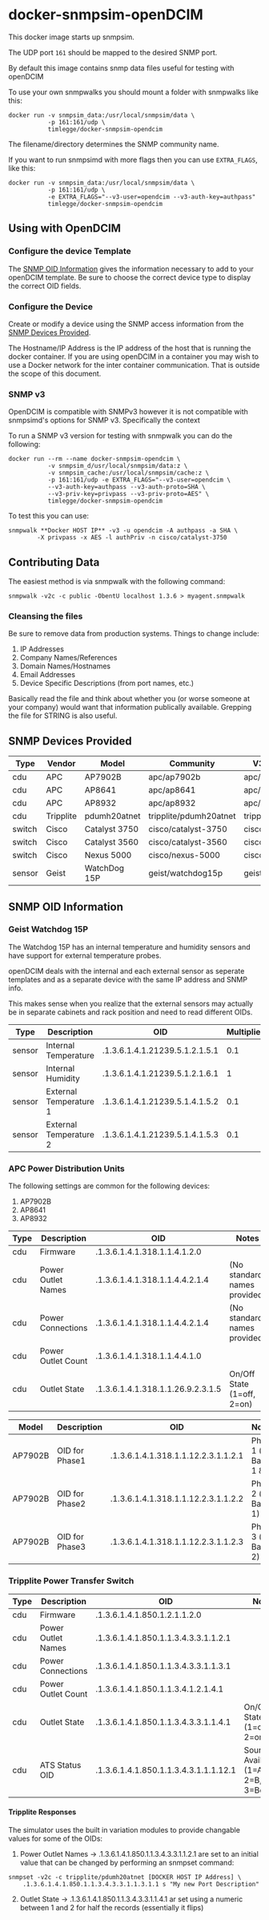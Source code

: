 # docker-snmpsim-openDCIM

This docker image starts up snmpsim.

The UDP port `161` should be mapped to the desired SNMP port.

By default this image contains snmp data files useful for testing with openDCIM

To use your own snmpwalks you should mount a folder with snmpwalks like this:

    docker run -v snmpsim_data:/usr/local/snmpsim/data \
               -p 161:161/udp \
               timlegge/docker-snmpsim-opendcim

The filename/directory determines the SNMP community name.

If you want to run snmpsimd with more flags then you can use `EXTRA_FLAGS`, like this:

    docker run -v snmpsim_data:/usr/local/snmpsim/data \
               -p 161:161/udp \
               -e EXTRA_FLAGS="--v3-user=opendcim --v3-auth-key=authpass"
               timlegge/docker-snmpsim-opendcim

## Using with OpenDCIM

### Configure the device Template

The [SNMP OID Information](#SNMP-OID-Information) gives the information necessary to add to your openDCIM template.  Be sure to choose the correct device type to display the correct OID fields.

### Configure the Device
Create or modify a device using the SNMP access information from the [SNMP Devices Provided](#SNMP-Devices-Provided).  

The Hostname/IP Address is the IP address of the host that is running the docker container.  If you are using openDCIM in a container you may wish to use a Docker network for the inter container communication. That is outside the scope of this document.

### SNMP v3
OpenDCIM is compatible with SNMPv3 however it is not compatible with snmpsimd's options for SNMP v3.  Specifically the context	

To run a SNMP v3 version for testing with snmpwalk you can do the following:
 
    docker run --rm --name docker-snmpsim-opendcim \
               -v snmpsim_d/usr/local/snmpsim/data:z \
               -v snmpsim_cache:/usr/local/snmpsim/cache:z \
               -p 161:161/udp -e EXTRA_FLAGS="--v3-user=opendcim \
               --v3-auth-key=authpass --v3-auth-proto=SHA \
               --v3-priv-key=privpass --v3-priv-proto=AES" \
               timlegge/docker-snmpsim-opendcim

To test this you can use:

    snmpwalk **Docker HOST IP** -v3 -u opendcim -A authpass -a SHA \
            -X privpass -x AES -l authPriv -n cisco/catalyst-3750

## Contributing Data
The easiest method is via snmpwalk with the following command:

    snmpwalk -v2c -c public -ObentU localhost 1.3.6 > myagent.snmpwalk

### Cleansing the files
Be sure to remove data from production systems.  Things to change include:
   1. IP Addresses
   2. Company Names/References
   3. Domain Names/Hostnames
   4. Email Addresses
   5. Device Specific Descriptions (from port names, etc.)

Basically read the file and think about whether you (or worse someone at your company) would want that information publically available.  Grepping the file for STRING is also useful.

## SNMP Devices Provided

Type | Vendor | Model | Community | V3 Context Name
-----|--------|-------|-----------|----------------
cdu | APC | AP7902B | apc/ap7902b | apc/ap7902b
cdu | APC | AP8641 | apc/ap8641 | apc/ap8641
cdu | APC | AP8932 | apc/ap8932 | apc/ap8932
cdu | Tripplite | pdumh20atnet | tripplite/pdumh20atnet | tripplite/pdumh20atnet
switch | Cisco | Catalyst 3750 | cisco/catalyst-3750 | cisco/catalyst-3750
switch | Cisco | Catalyst 3560 | cisco/catalyst-3560 | cisco/catalyst-3560
switch | Cisco | Nexus 5000 | cisco/nexus-5000 | cisco/nexus-5000
sensor | Geist | WatchDog 15P | geist/watchdog15p | geist/watchdog15p

## SNMP OID Information

### Geist Watchdog 15P
The Watchdog 15P has an internal temperature and humidity sensors and have support for external temperature probes.

openDCIM deals with the internal and each external sensor as seperate templates and as a separate device with the same IP address and SNMP info. 

This makes sense when you realize that the external sensors may actually be in separate cabinets and rack position and need to read different OIDs.
     
Type | Description | OID | Multiplier
-----|--------|-------|--------------
sensor | Internal Temperature | .1.3.6.1.4.1.21239.5.1.2.1.5.1 | 0.1
sensor | Internal Humidity | .1.3.6.1.4.1.21239.5.1.2.1.6.1 | 1
sensor | External Temperature 1 | .1.3.6.1.4.1.21239.5.1.4.1.5.2 | 0.1
sensor | External Temperature 2 | .1.3.6.1.4.1.21239.5.1.4.1.5.3 | 0.1
 
### APC Power Distribution Units
The following settings are common for the following devices:
   1. AP7902B	
   2. AP8641
   3. AP8932

Type | Description | OID | Notes
-----|-------------|-----|-------
cdu | Firmware | .1.3.6.1.4.1.318.1.1.4.1.2.0
cdu | Power Outlet Names | .1.3.6.1.4.1.318.1.1.4.4.2.1.4 | (No standard names provided)
cdu | Power Connections | .1.3.6.1.4.1.318.1.1.4.4.2.1.4 | (No standard names provided)
cdu | Power Outlet Count | .1.3.6.1.4.1.318.1.1.4.4.1.0 |
cdu | Outlet State | .1.3.6.1.4.1.318.1.1.26.9.2.3.1.5 | On/Off State (1=off, 2=on)


Model   | Description | OID | Notes | Multiplier
--------|-------------|-----|-------|------------
AP7902B | OID for Phase1 | .1.3.6.1.4.1.318.1.1.12.2.3.1.1.2.1 | Phase 1 (or Bank 1 & 2 | 0.1 AMPS
AP7902B | OID for Phase2 | .1.3.6.1.4.1.318.1.1.12.2.3.1.1.2.2 | Phase 2 (or Bank 1) | 0.1 AMPS
AP7902B | OID for Phase3 | .1.3.6.1.4.1.318.1.1.12.2.3.1.1.2.3 | Phase 3 (or Bank 2) | 0.1 AMPS

### Tripplite Power Transfer Switch
Type | Description | OID | Notes
-----|--------|-------|--------------
cdu | Firmware | .1.3.6.1.4.1.850.1.2.1.1.2.0 | 
cdu | Power Outlet Names | .1.3.6.1.4.1.850.1.1.3.4.3.3.1.1.2.1 |
cdu | Power Connections | .1.3.6.1.4.1.850.1.1.3.4.3.3.1.1.3.1 |
cdu | Power Outlet Count | .1.3.6.1.4.1.850.1.1.3.4.1.2.1.4.1 | 
cdu | Outlet State | .1.3.6.1.4.1.850.1.1.3.4.3.3.1.1.4.1 | On/Off State (1=off, 2=on)
cdu | ATS Status OID | .1.3.6.1.4.1.850.1.1.3.4.3.1.1.1.12.1 | Source Availability (1=A, 2=B, 3=Both)

#### Tripplite Responses
The simulator uses the built in variation modules to provide changable values for some of the OIDs:

   1. Power Outlet Names -> .1.3.6.1.4.1.850.1.1.3.4.3.3.1.1.2.1 are set to an initial value that can be changed by performing an snmpset command:

    snmpset -v2c -c tripplite/pdumh20atnet [DOCKER HOST IP Address] \
        .1.3.6.1.4.1.850.1.1.3.4.3.3.1.1.3.1.1 s "My new Port Description"

   2. Outlet State -> .1.3.6.1.4.1.850.1.1.3.4.3.3.1.1.4.1 ar set using a numeric between 1 and 2 for half the records (essentially it flips)
